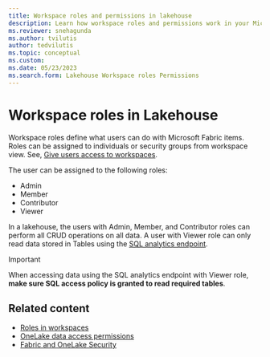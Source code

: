 ```yaml
---
title: Workspace roles and permissions in lakehouse
description: Learn how workspace roles and permissions work in your Microsoft Fabric lakehouse, including what roles are available.
ms.reviewer: snehagunda
ms.author: tvilutis
author: tedvilutis
ms.topic: conceptual
ms.custom:
ms.date: 05/23/2023
ms.search.form: Lakehouse Workspace roles Permissions
---
```


# Workspace roles in Lakehouse

Workspace roles define what users can do with Microsoft Fabric items. Roles can be assigned to individuals or security groups from workspace view. See, [Give users access to workspaces](../fundamentals/give-access-workspaces.md).

The user can be assigned to the following roles:

* Admin
* Member
* Contributor
* Viewer

In a lakehouse, the users with Admin, Member, and Contributor roles can perform all CRUD operations on all data. A user with Viewer role can only read data stored in Tables using the [SQL analytics endpoint](lakehouse-sql-analytics-endpoint.md).

> [!IMPORTANT]
> When accessing data using the SQL analytics endpoint with Viewer role, **make sure SQL access policy is granted to read required tables**.

## Related content

- [Roles in workspaces](../fundamentals/roles-workspaces.md)
- [OneLake data access permissions](../onelake/security/get-started-data-access-roles.md)
- [Fabric and OneLake Security](../onelake/security/fabric-onelake-security.md)
